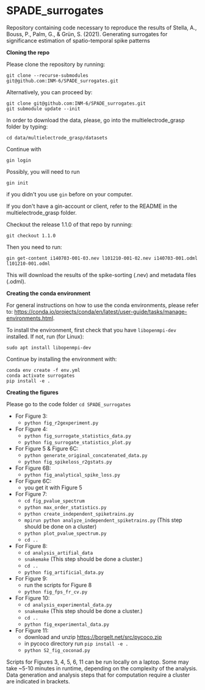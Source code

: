 # SPADE_surrogates
Repository containing code necessary to reproduce the results of Stella, A., Bouss, P., Palm, G., &amp; Grün, S. (2021). Generating surrogates for significance estimation of spatio-temporal spike patterns

**Cloning the repo**

Please clone the repository by running:
```
git clone --recurse-submodules
git@github.com:INM-6/SPADE_surrogates.git
```

Alternatively, you can proceed by:
```
git clone git@github.com:INM-6/SPADE_surrogates.git
git submodule update --init
```


In order to download the data, please, go into the multielectrode_grasp folder 
by typing:
```
cd data/multielectrode_grasp/datasets
```

Continue with 
``` 
gin login
```
Possibly, you will need to run 
```commandline
gin init
```
if you didn't you use `gin` before on your computer. 

If you don't have a gin-account or client, refer to the README in the multielectrode_grasp folder.

Checkout the release 1.1.0 of that repo by running:
```commandline
git checkout 1.1.0
```

Then you need to run:
```
gin get-content i140703-001-03.nev l101210-001-02.nev i140703-001.odml l101210-001.odml
```
This will download the
results of the spike-sorting (.nev) and metadata files (.odml). 

**Creating the conda environment**

For general instructions on how to use the conda environments, please refer to:
https://conda.io/projects/conda/en/latest/user-guide/tasks/manage-environments.html. 

To install the environment, first check that you have `libopenmpi-dev` installed. 
If not, run (for Linux):
```
sudo apt install libopenmpi-dev
```

Continue by installing the environment with:
```
conda env create -f env.yml
conda activate surrogates
pip install -e .
```

**Creating the figures**

Please go to the code folder `cd SPADE_surrogates`
- For Figure 3:
  - `python fig_r2gexperiment.py`
- For Figure 4:
  - `python fig_surrogate_statistics_data.py`
  - `python fig_surrogate_statistics_plot.py`
- For Figure 5 & Figure 6C:
  - `python generate_original_concatenated_data.py` 
  - `python fig_spikeloss_r2gstats.py`
- For Figure 6B:
  - `python fig_analytical_spike_loss.py`
- For Figure 6C:
  - you get it with Figure 5
- For Figure 7:
  - `cd fig_pvalue_spectrum`
  - `python max_order_statistics.py`
  - `python create_independent_spiketrains.py`
  - `mpirun python analyze_independent_spiketrains.py` (This step should be done on a cluster)
  - `python plot_pvalue_spectrum.py`
  - `cd ..`
- For Figure 8:
  - `cd analysis_artifial_data`
  - `snakemake`  (This step should be done a cluster.)
  - `cd ..`
  - `python fig_artificial_data.py`
- For Figure 9:
  - run the scripts for Figure 8 
  - `python fig_fps_fr_cv.py`
- For Figure 10:
  - `cd analysis_experimental_data.py`
  - `snakemake`  (This step should be done a cluster.)
  - `cd ..`
  - `python fig_experimental_data.py`
- For Figure 11:
  - download and unzip  https://borgelt.net/src/pycoco.zip 
  - in pycoco directory run `pip install -e .`
  - `python S2_fig_coconad.py`
  
Scripts for Figures 3, 4, 5, 6, 11 can be run locally on a laptop. Some
may take ~5-10 minutes in runtime, depending on the complexity of the analysis.
Data generation and analysis steps that for computation require a cluster are
indicated in brackets.